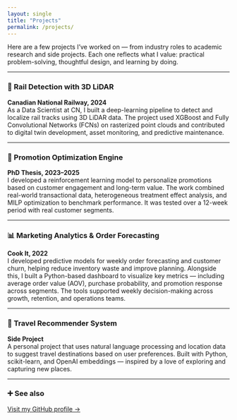 ```yaml
---
layout: single
title: "Projects"
permalink: /projects/
---
```


Here are a few projects I’ve worked on — from industry roles to academic research and side projects. Each one reflects what I value: practical problem-solving, thoughtful design, and learning by doing.

---

### 🔧 Rail Detection with 3D LiDAR  
**Canadian National Railway, 2024**  
As a Data Scientist at CN, I built a deep-learning pipeline to detect and localize rail tracks using 3D LiDAR data. The project used XGBoost and Fully Convolutional Networks (FCNs) on rasterized point clouds and contributed to digital twin development, asset monitoring, and predictive maintenance.

---

### 🧠 Promotion Optimization Engine  
**PhD Thesis, 2023–2025**  
I developed a reinforcement learning model to personalize promotions based on customer engagement and long-term value. The work combined real-world transactional data, heterogeneous treatment effect analysis, and MILP optimization to benchmark performance. It was tested over a 12-week period with real customer segments.

---

### 📊 Marketing Analytics & Order Forecasting  
**Cook It, 2022**  
I developed predictive models for weekly order forecasting and customer churn, helping reduce inventory waste and improve planning. Alongside this, I built a Python-based dashboard to visualize key metrics — including average order value (AOV), purchase probability, and promotion response across segments. The tools supported weekly decision-making across growth, retention, and operations teams.

---

### 🧭 Travel Recommender System  
**Side Project**  
A personal project that uses natural language processing and location data to suggest travel destinations based on user preferences. Built with Python, scikit-learn, and OpenAI embeddings — inspired by a love of exploring and capturing new places.

---

### ➕ See also  
[Visit my GitHub profile →](https://github.com/1AysunMutlu)

